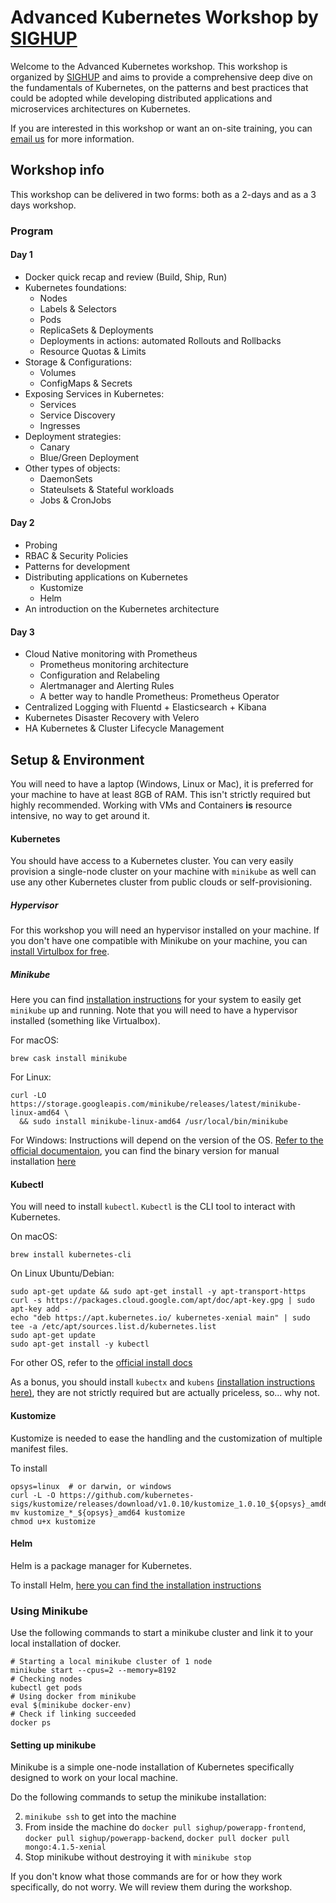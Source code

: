 # Advanced Kubernetes Workshop by [SIGHUP](https://sighup.io)

Welcome to the Advanced Kubernetes workshop. This workshop is organized by [SIGHUP](https://sighup.io) and aims to provide a comprehensive deep dive on the fundamentals of Kubernetes, on the patterns and best practices that could be adopted while developing distributed applications and microservices architectures on Kubernetes.

If you are interested in this workshop or want an on-site training, you can [email us](mailto:training@sighup.io) for more information.

## Workshop info

This workshop can be delivered in two forms: both as a 2-days and as a 3 days workshop.

### Program

#### Day 1

- Docker quick recap and review (Build, Ship, Run)
- Kubernetes foundations:
  - Nodes
  - Labels & Selectors
  - Pods
  - ReplicaSets & Deployments
  - Deployments in actions: automated Rollouts and Rollbacks
  - Resource Quotas & Limits
- Storage & Configurations:
  - Volumes
  - ConfigMaps & Secrets
- Exposing Services in Kubernetes:
  - Services
  - Service Discovery
  - Ingresses
- Deployment strategies:
  - Canary
  - Blue/Green Deployment
- Other types of objects:
  - DaemonSets
  - Stateulsets & Stateful workloads
  - Jobs & CronJobs

#### Day 2
- Probing
- RBAC & Security Policies
- Patterns for development
- Distributing applications on Kubernetes
  - Kustomize
  - Helm
- An introduction on the Kubernetes architecture

#### Day 3
- Cloud Native monitoring with Prometheus
  - Prometheus monitoring architecture
  - Configuration and Relabeling
  - Alertmanager and Alerting Rules
  - A better way to handle Prometheus: Prometheus Operator
- Centralized Logging with Fluentd + Elasticsearch + Kibana
- Kubernetes Disaster Recovery with Velero
- HA Kubernetes & Cluster Lifecycle Management


## Setup & Environment

You will need to have a laptop (Windows, Linux or Mac), it is preferred for your machine to have at least 8GB of RAM. This isn't strictly required but highly recommended. Working with VMs and Containers **is** resource intensive, no way to get around it.

#### Kubernetes

You should have access to a Kubernetes cluster. You can very easily provision a single-node cluster on your machine with `minikube` as well can use any other Kubernetes cluster from public clouds or self-provisioning.

##### Hypervisor

For this workshop you will need an hypervisor installed on your machine. If you don't have one compatible with Minikube on your machine, you can [install Virtulbox for free](https://www.virtualbox.org/).

##### Minikube
Here you can find [installation instructions](https://github.com/kubernetes/minikube#installation) for your system to easily get `minikube` up and running. Note that you will need to have a hypervisor installed (something like Virtualbox).

For macOS:

```shell
brew cask install minikube
```

For Linux:
```shell
curl -LO https://storage.googleapis.com/minikube/releases/latest/minikube-linux-amd64 \
  && sudo install minikube-linux-amd64 /usr/local/bin/minikube
```

For Windows:
Instructions will depend on the version of the OS. [Refer to the official documentaion](https://github.com/kubernetes/minikube#windows), you can find the binary version for manual installation [here](https://storage.googleapis.com/minikube/releases/latest/minikube-windows-amd64.exe)

#### Kubectl
You will need to install `kubectl`. `Kubectl` is the CLI tool to interact with Kubernetes.

On macOS:
```shell
brew install kubernetes-cli
```

On Linux Ubuntu/Debian:
```shell
sudo apt-get update && sudo apt-get install -y apt-transport-https
curl -s https://packages.cloud.google.com/apt/doc/apt-key.gpg | sudo apt-key add -
echo "deb https://apt.kubernetes.io/ kubernetes-xenial main" | sudo tee -a /etc/apt/sources.list.d/kubernetes.list
sudo apt-get update
sudo apt-get install -y kubectl
```

For other OS, refer to the [official install docs](https://kubernetes.io/docs/tasks/tools/install-kubectl/#install-kubectl)

As a bonus, you should install `kubectx` and `kubens` [(installation instructions here)](https://github.com/ahmetb/kubectx#installation), they are not strictly required but are actually priceless, so... why not.

#### Kustomize
Kustomize is needed to ease the handling and the customization of multiple
manifest files.

To install
```shell
opsys=linux  # or darwin, or windows
curl -L -O https://github.com/kubernetes-sigs/kustomize/releases/download/v1.0.10/kustomize_1.0.10_${opsys}_amd64
mv kustomize_*_${opsys}_amd64 kustomize
chmod u+x kustomize
```

#### Helm
Helm is a package manager for Kubernetes.

To install Helm, [here you can find the installation instructions](https://github.com/helm/helm#install)

### Using Minikube

Use the following commands to start a minikube cluster and link it to your local installation of docker.

```shell
# Starting a local minikube cluster of 1 node
minikube start --cpus=2 --memory=8192
# Checking nodes
kubectl get pods
# Using docker from minikube
eval $(minikube docker-env)
# Check if linking succeeded
docker ps
```

#### Setting up minikube

Minikube is a simple one-node installation of Kubernetes specifically designed to work on your local machine.

Do the following commands to setup the minikube installation:

2. `minikube ssh` to get into the machine
3. From inside the machine do `docker pull sighup/powerapp-frontend`, `docker pull sighup/powerapp-backend`, `docker pull docker pull mongo:4.1.5-xenial`
4. Stop minikube without destroying it with `minikube stop`

If you don't know what those commands are for or how they work specifically, do not worry. We will review them during the workshop.
